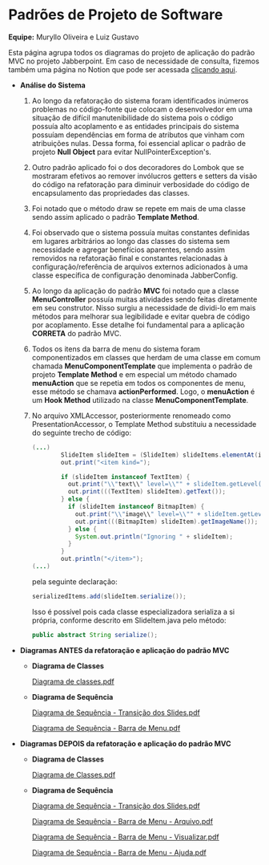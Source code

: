 # Padrões de Projeto de Software

**Equipe:** Muryllo Oliveira e Luiz Gustavo

Esta página agrupa todos os diagramas do projeto de aplicação do padrão MVC no projeto Jabberpoint. Em caso de necessidade de consulta, fizemos também uma página no Notion que pode ser acessada [clicando aqui](https://www.notion.so/Padr-es-de-Projeto-de-Software-237e5be902104163897cfbd79e8dad0a).

- **Análise do Sistema**
    1. Ao longo da refatoração do sistema foram identificados inúmeros problemas no código-fonte que colocam o desenvolvedor em uma situação de difícil manutenibilidade do sistema pois o código possuía alto acoplamento e as entidades principais do sistema possuíam dependências em forma de atributos que vinham com atribuições nulas. Dessa forma, foi essencial aplicar o padrão de projeto **Null Object** para evitar NullPointerException's.
    2. Outro padrão aplicado foi o dos decoradores do Lombok que se mostraram efetivos ao remover invólucros getters e setters da visão do código na refatoração para diminuir verbosidade do código de encapsulamento das propriedades das classes.
    3. Foi notado que o método draw se repete em mais de uma classe sendo assim aplicado o padrão **Template Method**.
    4. Foi observado que o sistema possuía muitas constantes definidas em lugares arbitrários ao longo das classes do sistema sem necessidade e agregar benefícios aparentes, sendo assim removidos na refatoração final e constantes relacionadas à configuração/referência de arquivos externos adicionados à uma classe específica de configuração denominada JabberConfig.
    5. Ao longo da aplicação do padrão **MVC** foi notado que a classe **MenuController** possuía muitas atividades sendo feitas diretamente em seu construtor. Nisso surgiu a necessidade de dividi-lo em mais métodos para melhorar sua legibilidade e evitar quebra de código por acoplamento. Esse detalhe foi fundamental para a aplicação **CORRETA** do padrão MVC.
    6. Todos os itens da barra de menu do sistema foram componentizados em classes que herdam de uma classe em comum chamada **MenuComponentTemplate** que implementa o padrão de projeto **Template Method** e em especial um método chamado **menuAction** que se repetia em todos os componentes de menu, esse método se chamava **actionPerformed**. Logo, o **menuAction** é um **Hook Method** utilizado na classe **MenuComponentTemplate**.
    7. No arquivo XMLAccessor, posteriormente renomeado como PresentationAccessor, o Template Method substituiu a necessidade do seguinte trecho de código:

        ```java
        (...)
                SlideItem slideItem = (SlideItem) slideItems.elementAt(itemNumber);
                out.print("<item kind=");

                if (slideItem instanceof TextItem) {
                  out.print("\\"text\\" level=\\"" + slideItem.getLevel() + "\\">");
                  out.print(((TextItem) slideItem).getText());
                } else {
                  if (slideItem instanceof BitmapItem) {
                    out.print("\\"image\\" level=\\"" + slideItem.getLevel() + "\\">");
                    out.print(((BitmapItem) slideItem).getImageName());
                  } else {
                    System.out.println("Ignoring " + slideItem);
                  }
                }
                out.println("</item>");
        (...)

        ```

        pela seguinte declaração:

        ```java
        serializedItems.add(slideItem.serialize());
        ```

        Isso é possível pois cada classe especializadora serializa a si própria, conforme descrito em SlideItem.java pelo método:

        ```java
        public abstract String serialize();
        ```

- **Diagramas ANTES da refatoração e aplicação do padrão MVC**
    - **Diagrama de Classes**

        [Diagrama de classes.pdf](https://www.notion.so/Padr-es-de-Projeto-de-Software-237e5be902104163897cfbd79e8dad0a#6cffb8b37ba74042bfd30310f71e7e74)

    - **Diagrama de Sequência**

        [Diagrama de Sequência - Transição dos Slides.pdf](https://www.notion.so/Padr-es-de-Projeto-de-Software-237e5be902104163897cfbd79e8dad0a#1069a4ad1cdc4b5da1cae8b3270d74fa)

        [Diagrama de Sequência - Barra de Menu.pdf](https://www.notion.so/Padr-es-de-Projeto-de-Software-237e5be902104163897cfbd79e8dad0a#ac052f23d5914040ace8fa2a85988e65)

- **Diagramas DEPOIS da refatoração e aplicação do padrão MVC**
    - **Diagrama de Classes**

        [Diagrama de Classes.pdf](https://www.notion.so/Padr-es-de-Projeto-de-Software-237e5be902104163897cfbd79e8dad0a#b73e6f3613f0458db2c0bc4bab0ef5d0)

    - **Diagrama de Sequência**

        [Diagrama de Sequência - Transição dos Slides.pdf](https://www.notion.so/Padr-es-de-Projeto-de-Software-Sprint-1-237e5be902104163897cfbd79e8dad0a#d47870125f4f41c1b24818d61225a01d)

        [Diagrama de Sequência - Barra de Menu - Arquivo.pdf](https://www.notion.so/Padr-es-de-Projeto-de-Software-237e5be902104163897cfbd79e8dad0a#071eeee1e2e24b639d18c26e1fb14a1e)

        [Diagrama de Sequência - Barra de Menu - Visualizar.pdf](https://www.notion.so/Padr-es-de-Projeto-de-Software-237e5be902104163897cfbd79e8dad0a#95a7ebf3182b45eab1f7398c871882de)

        [Diagrama de Sequência - Barra de Menu - Ajuda.pdf](https://www.notion.so/Padr-es-de-Projeto-de-Software-237e5be902104163897cfbd79e8dad0a#e0f79d32cee8456fb2275dfbc80dba56)